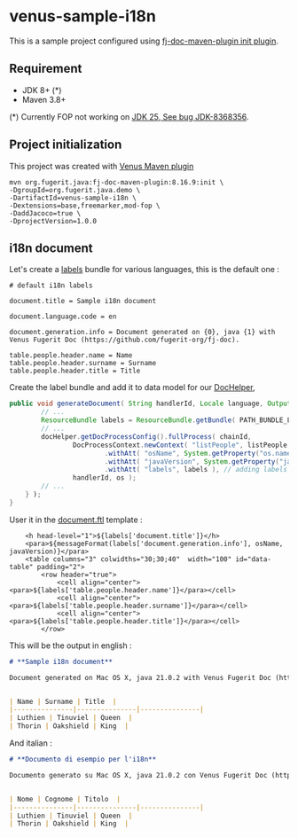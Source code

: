 # venus-sample-i18n

This is a sample project configured using [fj-doc-maven-plugin init plugin](https://venusdocs.fugerit.org/guide/#maven-plugin-goal-init).

## Requirement

* JDK 8+ (*)
* Maven 3.8+

(*) Currently FOP not working on [JDK 25, See bug JDK-8368356](https://bugs.openjdk.org/browse/JDK-8368356).

## Project initialization

This project was created with [Venus Maven plugin](https://venusdocs.fugerit.org/guide/#maven-plugin-goal-init)

```shell
mvn org.fugerit.java:fj-doc-maven-plugin:8.16.9:init \
-DgroupId=org.fugerit.java.demo \
-DartifactId=venus-sample-i18n \
-Dextensions=base,freemarker,mod-fop \
-DaddJacoco=true \
-DprojectVersion=1.0.0
```

## i18n document

Let's create a [labels](src/main/resources/venus-sample-i18n/i18n/labels.properties) bundle for various languages, this is the default one : 

```properties
# default i18n labels

document.title = Sample i18n document

document.language.code = en

document.generation.info = Document generated on {0}, java {1} with Venus Fugerit Doc (https://github.com/fugerit-org/fj-doc).

table.people.header.name = Name
table.people.header.surname = Surname
table.people.header.title = Title
```

Create the label bundle and add it to data model for our 
[DocHelper](src/main/java/org/fugerit/java/demo/venussamplei18n/DocHelper.java),

```java
public void generateDocument( String handlerId, Locale language, OutputStream os) {
        // ...
        ResourceBundle labels = ResourceBundle.getBundle( PATH_BUNDLE_LABELS, language );
        // ...
        docHelper.getDocProcessConfig().fullProcess( chainId,
                DocProcessContext.newContext( "listPeople", listPeople )
                        .withAtt( "osName", System.getProperty("os.name") )
                        .withAtt( "javaVersion", System.getProperty("java.version") )
                        .withAtt( "labels", labels ), // adding labels
                handlerId, os );
        // ...
    } );
}
```

User it in the [document.ftl](src/main/resources/venus-sample-i18n/template/document.ftl) template : 

```ftl
    <h head-level="1">${labels['document.title']}</h>
    <para>${messageFormat(labels['document.generation.info'], osName, javaVersion)}</para>
    <table columns="3" colwidths="30;30;40"  width="100" id="data-table" padding="2">
        <row header="true">
            <cell align="center"><para>${labels['table.people.header.name']}</para></cell>
            <cell align="center"><para>${labels['table.people.header.surname']}</para></cell>
            <cell align="center"><para>${labels['table.people.header.title']}</para></cell>
        </row>
```

This will be the output in english : 

```md
# **Sample i18n document**

Document generated on Mac OS X, java 21.0.2 with Venus Fugerit Doc (https://github.com/fugerit-org/fj-doc).


| Name | Surname | Title  |
|---------------|---------------|---------------|
| Luthien | Tinuviel | Queen  |
| Thorin | Oakshield | King  |
```

And italian : 

```md
# **Documento di esempio per l'i18n**

Documento generato su Mac OS X, java 21.0.2 con Venus Fugerit Doc (https://github.com/fugerit-org/fj-doc).


| Nome | Cognome | Titolo  |
|---------------|---------------|---------------|
| Luthien | Tinuviel | Queen  |
| Thorin | Oakshield | King  |
```